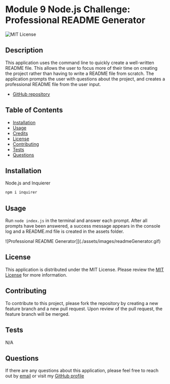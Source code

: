 
  # Module 9 Node.js Challenge: Professional README Generator

  ![MIT License](https://img.shields.io/badge/license-MIT-blue)

  ## Description

  This application uses the command line to quickly create a well-written README file. This allows the user to focus more of their time on creating the project rather than having to write a README file from scratch. The application prompts the user with questions about the project, and creates a professional README file from the user input. 
  - [GitHub repository](http://github.com/monicapong/readmeGenerator)

  ## Table of Contents

  - [Installation](#installation)
  - [Usage](#usage)
  - [Credits](#credits)
  - [License](#license)
  - [Contributing](#contributing)
  - [Tests](#tests)
  - [Questions](#questions)

  ## Installation
  
  Node.js and Inquierer

  ```sh
  npm i inquirer
  ```

  ## Usage

  Run `node index.js` in the terminal and answer each prompt. After all prompts have been answered, a success message appears in the console log and a README.md file is created in the assets folder.

  ![Professional README Generator]](./assets/images/readmeGenerator.gif)
  
  ## License
  This application is distributed under the MIT License. Please review the [MIT License]((https://choosealicense.com/licenses/MIT)) for more information. 
  

  ## Contributing

  To contribute to this project, please fork the repository by creating a new feature branch and a new pull request. Upon review of the pull request, the feature branch will be merged. 

  ## Tests
  N/A

  ## Questions

  If there are any questions about this application, please feel free to reach out by [email](monicapong@gmail.com) or visit my [GitHub profile](http://github.com/monicapong)
  
